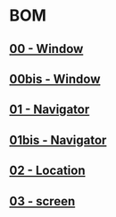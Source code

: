 # BOM

## [00 - Window](https://github.com/owalid/javascipt_bootcamp/tree/main/06_BOM/00)

## [00bis - Window](https://github.com/owalid/javascipt_bootcamp/tree/main/06_BOM/01)

## [01 - Navigator](https://github.com/owalid/javascipt_bootcamp/tree/main/06_BOM/02)

## [01bis - Navigator](https://github.com/owalid/javascipt_bootcamp/tree/main/06_BOM/03)

## [02 - Location](https://github.com/owalid/javascipt_bootcamp/tree/main/06_BOM/04)

## [03 - screen](https://github.com/owalid/javascipt_bootcamp/tree/main/06_BOM/03)
